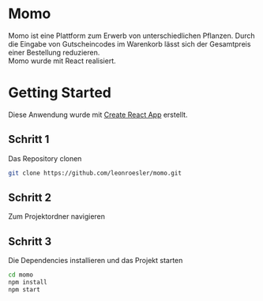 # Momo
Momo ist eine Plattform zum Erwerb von unterschiedlichen Pflanzen. Durch die Eingabe von Gutscheincodes im Warenkorb lässt sich der Gesamtpreis einer Bestellung reduzieren.\
Momo wurde mit React realisiert.

# Getting Started
Diese Anwendung wurde mit [Create React App](https://github.com/facebook/create-react-app) erstellt.

## Schritt 1
Das Repository clonen
```sh
git clone https://github.com/leonroesler/momo.git
```
## Schritt 2
Zum Projektordner navigieren

## Schritt 3
Die Dependencies installieren und das Projekt starten
```sh
cd momo
npm install
npm start
```

